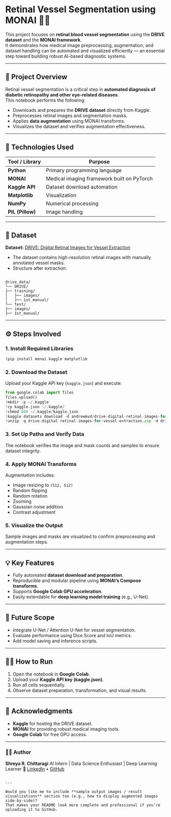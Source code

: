 
# Retinal Vessel Segmentation using MONAI 🧠💉

This project focuses on **retinal blood vessel segmentation** using the **DRIVE dataset** and the **MONAI framework**.  
It demonstrates how medical image preprocessing, augmentation, and dataset handling can be automated and visualized efficiently — an essential step toward building robust AI-based diagnostic systems.

---

## 🧩 Project Overview

Retinal vessel segmentation is a critical step in **automated diagnosis of diabetic retinopathy and other eye-related diseases**.  
This notebook performs the following:
- Downloads and prepares the **DRIVE dataset** directly from Kaggle.
- Preprocesses retinal images and segmentation masks.
- Applies **data augmentation** using MONAI transforms.
- Visualizes the dataset and verifies augmentation effectiveness.

---

## 🧠 Technologies Used

| Tool / Library | Purpose |
|-----------------|----------|
| **Python** | Primary programming language |
| **MONAI** | Medical imaging framework built on PyTorch |
| **Kaggle API** | Dataset download automation |
| **Matplotlib** | Visualization |
| **NumPy** | Numerical processing |
| **PIL (Pillow)** | Image handling |

---

## 📂 Dataset

**Dataset:** [DRIVE: Digital Retinal Images for Vessel Extraction](https://www.kaggle.com/datasets/andrewmvd/drive-digital-retinal-images-for-vessel-extraction)  
- The dataset contains high-resolution retinal images with manually annotated vessel masks.
- Structure after extraction:
```

drive_data/
└── DRIVE/
├── training/
│   ├── images/
│   ├── 1st_manual/
└── test/
├── images/
├── 1st_manual/

````

---

## ⚙️ Steps Involved

### 1. Install Required Libraries
```bash
!pip install monai kaggle matplotlib
````

### 2. Download the Dataset

Upload your Kaggle API key (`kaggle.json`) and execute:

```python
from google.colab import files
files.upload()
!mkdir -p ~/.kaggle
!cp kaggle.json ~/.kaggle/
!chmod 600 ~/.kaggle/kaggle.json
!kaggle datasets download -d andrewmvd/drive-digital-retinal-images-for-vessel-extraction
!unzip -q drive-digital-retinal-images-for-vessel-extraction.zip -d drive_data
```

### 3. Set Up Paths and Verify Data

The notebook verifies the image and mask counts and samples to ensure dataset integrity.

### 4. Apply MONAI Transforms

Augmentation includes:

* Image resizing to `(512, 512)`
* Random flipping
* Random rotation
* Zooming
* Gaussian noise addition
* Contrast adjustment

### 5. Visualize the Output

Sample images and masks are visualized to confirm preprocessing and augmentation steps.

---

## 💡 Key Features

* Fully automated **dataset download and preparation**.
* Reproducible and modular pipeline using **MONAI’s Compose transforms**.
* Supports **Google Colab GPU acceleration**.
* Easily extendable for **deep learning model training** (e.g., U-Net).

---

## 🚀 Future Scope

* Integrate U-Net / Attention U-Net for vessel segmentation.
* Evaluate performance using Dice Score and IoU metrics.
* Add model saving and inference scripts.

---

## 🧑‍💻 How to Run

1. Open the notebook in **Google Colab**.
2. Upload your **Kaggle API key (kaggle.json)**.
3. Run all cells sequentially.
4. Observe dataset preparation, transformation, and visual results.

---


## 🙌 Acknowledgments

* **Kaggle** for hosting the DRIVE dataset.
* **MONAI** for providing robust medical imaging tools.
* **Google Colab** for free GPU access.

---

### 👩‍💻 Author

**Shreya R. Chittaragi**
AI Intern | Data Science Enthusiast | Deep Learning Learner
🔗 [LinkedIn](https://www.linkedin.com/in/shreya-r-chittaragi-b1b28b353/) • [GitHub](https://github.com/ShreyaRChittaragi)

```

---

Would you like me to include **sample output images / result visualizations** section too (e.g., how to display augmented images side-by-side)?  
That makes your README look more complete and professional if you’re uploading it to GitHub.
```
